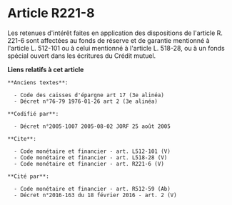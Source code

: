 # Article R221-8

Les retenues d'intérêt faites en application des dispositions de l'article R. 221-6 sont affectées au fonds de réserve et de
garantie mentionné à l'article L. 512-101 ou à celui mentionné à l'article L. 518-28, ou à un fonds spécial ouvert dans les
écritures du Crédit mutuel.

**Liens relatifs à cet article**

	**Anciens textes**:

	  - Code des caisses d'épargne art 17 (3e alinéa)
	  - Décret n°76-79 1976-01-26 art 2 (3e alinéa)

	**Codifié par**:

	  - Décret n°2005-1007 2005-08-02 JORF 25 août 2005

	**Cite**:

	  - Code monétaire et financier - art. L512-101 (V)
	  - Code monétaire et financier - art. L518-28 (V)
	  - Code monétaire et financier - art. R221-6 (V)

	**Cité par**:

	  - Code monétaire et financier - art. R512-59 (Ab)
	  - Décret n°2016-163 du 18 février 2016 - art. 2 (V)
